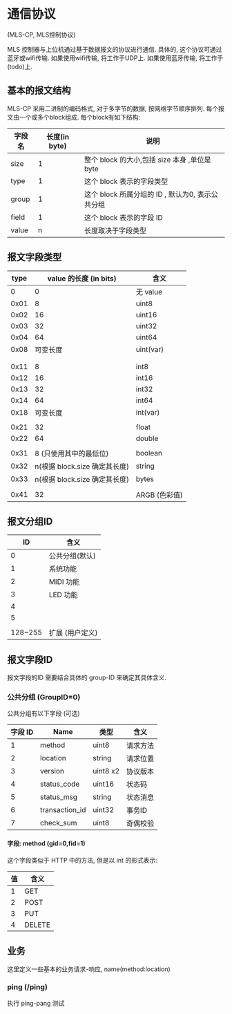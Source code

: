 # 通信协议
(MLS-CP, MLS控制协议)

MLS 控制器与上位机通过基于数据报文的协议进行通信.
具体的, 这个协议可通过蓝牙或wifi传输. 
如果使用wifi传输, 将工作于UDP上.
如果使用蓝牙传输, 将工作于(todo)上.

## 基本的报文结构


MLS-CP 采用二进制的编码格式, 对于多字节的数据, 按网络字节顺序排列.
每个报文由一个或多个block组成. 
每个block有如下结构:

| 字段名 | 长度(in byte) | 说明                                             |
| ------ | ------------- | ------------------------------------------------ |
| size   | 1             | 整个 block 的大小,包括 size 本身 ,单位是byte     |
| type   | 1             | 这个 block 表示的字段类型                        |
| group  | 1             | 这个 block 所属分组的 ID , 默认为0, 表示公共分组 |
| field  | 1             | 这个 block 表示的字段 ID                         |
| value  | n             | 长度取决于字段类型                               |


## 报文字段类型


| type | value 的长度 (in bits)        | 含义          |
| ---- | ----------------------------- | ------------- |
| 0    | 0                             | 无 value      |
| 0x01 | 8                             | uint8         |
| 0x02 | 16                            | uint16        |
| 0x03 | 32                            | uint32        |
| 0x04 | 64                            | uint64        |
| 0x08 | 可变长度                      | uint(var)     |
|      |                               |               |
|      |                               |               |
| 0x11 | 8                             | int8          |
| 0x12 | 16                            | int16         |
| 0x13 | 32                            | int32         |
| 0x14 | 64                            | int64         |
| 0x18 | 可变长度                      | int(var)      |
|      |                               |               |
| 0x21 | 32                            | float         |
| 0x22 | 64                            | double        |
|      |                               |               |
| 0x31 | 8 (只使用其中的最低位)        | boolean       |
| 0x32 | n(根据 block.size 确定其长度) | string        |
| 0x33 | n(根据 block.size 确定其长度) | bytes         |
|      |                               |               |
| 0x41 | 32                            | ARGB (色彩值) |





## 报文分组ID

| ID      | 含义            |
| ------- | --------------- |
| 0       | 公共分组(默认)  |
| 1       | 系统功能        |
| 2       | MIDI 功能       |
| 3       | LED 功能        |
| 4       |                 |
| 5       |                 |
|         |                 |
| 128~255 | 扩展 (用户定义) |

## 报文字段ID

报文字段的ID 需要结合具体的 group-ID 来确定其具体含义.


### 公共分组 (GroupID=0)

公共分组有以下字段 (可选)

| 字段 ID | Name           | 类型     | 含义     |
| ------- | -------------- | -------- | -------- |
| 1       | method         | uint8    | 请求方法 |
| 2       | location       | string   | 请求位置 |
| 3       | version        | uint8 x2 | 协议版本 |
| 4       | status_code    | uint16   | 状态码   |
| 5       | status_msg     | string   | 状态消息 |
| 6       | transaction_id | uint32   | 事务ID   |
| 7       | check_sum      | uint8    | 奇偶校验 |


#### 字段: method  (gid=0,fid=1)

这个字段类似于 HTTP 中的方法, 但是以 int 的形式表示:

| 值  | 含义   |
| --- | ------ |
| 1   | GET    |
| 2   | POST   |
| 3   | PUT    |
| 4   | DELETE |


## 业务

这里定义一些基本的业务请求-响应,   name(method:location)





### ping (/ping)

执行 ping-pang 测试
